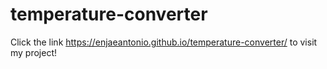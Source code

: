 # temperature-converter

Click the link https://enjaeantonio.github.io/temperature-converter/ to visit my project!